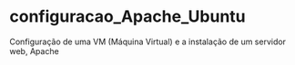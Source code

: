 # configuracao_Apache_Ubuntu
Configuração de uma VM (Máquina Virtual) e a instalação de um servidor web, Apache
